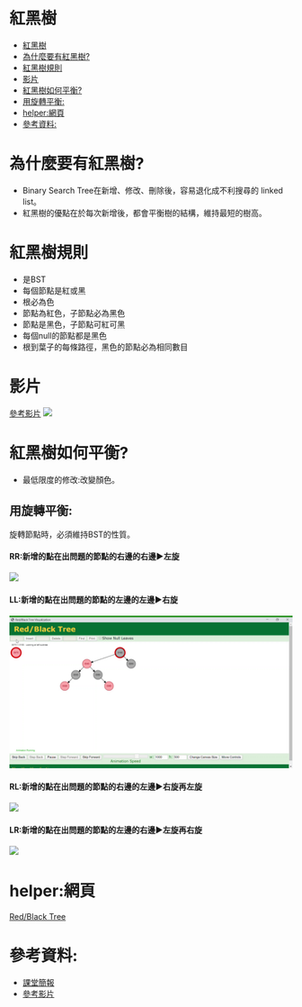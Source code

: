 # 紅黑樹
<!-- TOC START min:1 max:3 link:true asterisk:false update:true -->
- [紅黑樹](#紅黑樹)
- [為什麼要有紅黑樹?](#為什麼要有紅黑樹)
- [紅黑樹規則](#紅黑樹規則)
- [影片](#影片)
- [紅黑樹如何平衡?](#紅黑樹如何平衡)
 - [用旋轉平衡:](#用旋轉平衡)
- [helper:網頁](#helper網頁)
- [參考資料:](#參考資料)
<!-- TOC END -->


# 為什麼要有紅黑樹?
* Binary Search Tree在新增、修改、刪除後，容易退化成不利搜尋的 linked list。
* 紅黑樹的優點在於每次新增後，都會平衡樹的結構，維持最短的樹高。
# 紅黑樹規則
* 是BST
* 每個節點是紅或黑
* 根必為色
* 節點為紅色，子節點必為黑色
* 節點是黑色，子節點可紅可黑
* 每個null的節點都是黑色
* 根到葉子的每條路徑，黑色的節點必為相同數目




# 影片
[參考影片](https://www.youtube.com/watch?v=4WjwmHeKa1Q)
![](https://i.imgur.com/jNSM2Or.png)
# 紅黑樹如何平衡?
* 最低限度的修改:改變顏色。
## 用旋轉平衡:
旋轉節點時，必須維持BST的性質。
  #### RR:新增的點在出問題的節點的右邊的右邊▶左旋
![](https://github.com/evaneversaydie/My_Study_Note/blob/master/_img/RR.gif?raw=true)
 #### LL:新增的點在出問題的節點的左邊的左邊▶右旋
![](https://github.com/evaneversaydie/My_Study_Note/blob/master/_img/LL.gif?raw=true)
 #### RL:新增的點在出問題的節點的右邊的左邊▶右旋再左旋
![](https://github.com/evaneversaydie/My_Study_Note/blob/master/_img/RL.gif?raw=true)
 #### LR:新增的點在出問題的節點的左邊的右邊▶左旋再右旋
![](https://github.com/evaneversaydie/My_Study_Note/blob/master/_img/LR.gif?raw=true)
# helper:網頁
[Red/Black Tree](https://www.cs.usfca.edu/~galles/visualization/RedBlack.html)
# 參考資料:
* [課堂簡報](https://docs.google.com/presentation/d/e/2PACX-1vRxyJRARq0BNuGJq_o2cUHIXBWrRSZrAOyXOSt9qCTSjQtyp8XqFq3VuNn3gCt3sXenOZmWLqIjcyFs/pub?start=false&loop=false&delayms=3000&slide=id.p)
* [參考影片](https://www.youtube.com/watch?v=4WjwmHeKa1Q)

